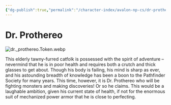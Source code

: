 ```yaml
---
{"dg-publish":true,"permalink":"/character-index/avalon-np-cs/dr-prothereo/","title":"Dr. Prothereo","tags":["JournalEntryPage"]}
---
```


# Dr. Prothereo
![dr._prothereo.Token.webp](/img/user/Voidbound%20token%20images/dr._prothereo.Token.webp)

This elderly tawny-furred catfolk is possessed with the spirit of adventure – nevermind that he is in poor health and requires both a crutch and thick glasses to get about. Though his body is failing, his mind is sharp as ever, and his astounding breadth of knowledge has been a boon to the Pathfinder Society for many years. This time, however, it is Dr. Prothereo who will be fighting monsters and making discoveries! Or so he claims. This would be a laughable ambition, given his current state of health, if not for the enormous suit of mechanized power armor that he is close to perfecting.